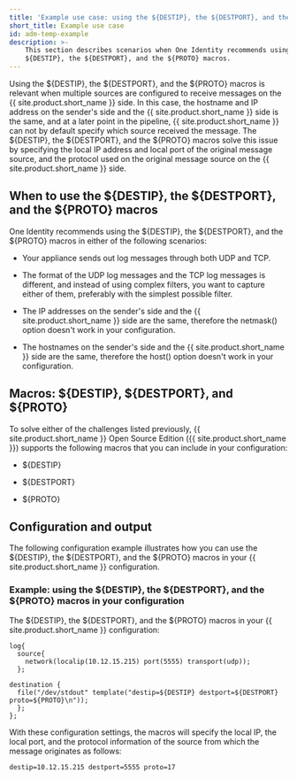 ```yaml
---
title: 'Example use case: using the ${DESTIP}, the ${DESTPORT}, and the ${PROTO} macros'
short_title: Example use case
id: adm-temp-example
description: >-
	This section describes scenarios when One Identity recommends using the
	${DESTIP}, the ${DESTPORT}, and the ${PROTO} macros.
---
```


Using the ${DESTIP}, the ${DESTPORT}, and the ${PROTO} macros is relevant
when multiple sources are configured to receive messages on the
{{ site.product.short_name }} side. In this case, the hostname and IP address on the
sender\'s side and the {{ site.product.short_name }} side is the same, and at a later
point in the pipeline, {{ site.product.short_name }} can not by default specify which
source received the message. The ${DESTIP}, the ${DESTPORT}, and the
${PROTO} macros solve this issue by specifying the local IP address and
local port of the original message source, and the protocol used on the
original message source on the {{ site.product.short_name }} side.

## When to use the ${DESTIP}, the ${DESTPORT}, and the ${PROTO} macros

One Identity recommends using the ${DESTIP}, the ${DESTPORT}, and the
${PROTO} macros in either of the following scenarios:

- Your appliance sends out log messages through both UDP and TCP.

- The format of the UDP log messages and the TCP log messages is
    different, and instead of using complex filters, you want to capture
    either of them, preferably with the simplest possible filter.

- The IP addresses on the sender\'s side and the {{ site.product.short_name }} side
    are the same, therefore the netmask() option doesn\'t work in your
    configuration.

- The hostnames on the sender\'s side and the {{ site.product.short_name }} side are
    the same, therefore the host() option doesn\'t work in your
    configuration.

## Macros: ${DESTIP}, ${DESTPORT}, and ${PROTO}

To solve either of the challenges listed previously, {{ site.product.short_name }} Open
Source Edition ({{ site.product.short_name }}) supports the following macros that you
can include in your configuration:

- ${DESTIP}

- ${DESTPORT}

- ${PROTO}

## Configuration and output

The following configuration example illustrates how you can use the
${DESTIP}, the ${DESTPORT}, and the ${PROTO} macros in your {{ site.product.short_name }}
configuration.

### Example: using the ${DESTIP}, the ${DESTPORT}, and the ${PROTO} macros in your configuration

The ${DESTIP}, the ${DESTPORT}, and the ${PROTO} macros in your {{ site.product.short_name }} configuration:

```config
log{ 
  source{ 
    network(localip(10.12.15.215) port(5555) transport(udp)); 
  };

destination { 
  file("/dev/stdout" template("destip=${DESTIP} destport=${DESTPORT} proto=${PROTO}\n"));
  };
};
```

With these configuration settings, the macros will specify the local IP,
the local port, and the protocol information of the source from which
the message originates as follows:

```config
destip=10.12.15.215 destport=5555 proto=17
```
